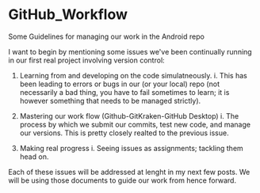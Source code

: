 # GitHub_Workflow
Some Guidelines for managing our work in the Android repo


I want to begin by mentioning some issues we've been continually running in our first real project involving version control: 


1. Learning from and developing on the code simulatneously.
    i. This has been leading to errors or bugs in our (or your local) repo (not necessarily a bad thing, you have to fail sometimes to            learn; it is however something that needs to be managed strictly). 


2. Mastering our work flow (Github-GitKraken-GitHub Desktop)
    i. The process by which we submit our commits, test new code, and manage our versions. This is pretty closely realted to the previous issue. 
    
    
3. Making real progress
    i. Seeing issues as assignments; tackling them head on. 
    
    
  Each of these issues will be addressed at lenght in my next few posts. We will be using those documents to guide our work from hence forward. 
